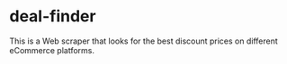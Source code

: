 # deal-finder
This is a Web scraper that looks for the best discount prices on different eCommerce platforms.
